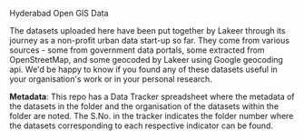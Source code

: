 Hyderabad Open GIS Data

The datasets uploaded here have been put together by Lakeer through its journey as a non-profit urban data start-up so far. They come from various sources - some from government data portals, some extracted from OpenStreetMap, and some geocoded by Lakeer using Google geocoding api. We'd be happy to know if you found any of these datasets useful in your organisation's work or in your personal research.

**Metadata**:
This repo has a Data Tracker spreadsheet where the metadata of the datasets in the folder and the organisation of the datasets within the folder are noted. The S.No. in the tracker indicates the folder number where the datasets corresponding to each respective indicator can be found.

